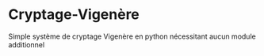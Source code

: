 # Cryptage-Vigenère
Simple système de cryptage Vigenère en python nécessitant aucun module additionnel

